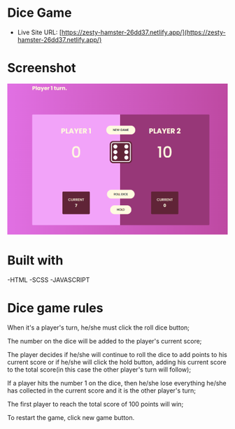 # Dice Game
- Live Site URL: [https://zesty-hamster-26dd37.netlify.app/](https://zesty-hamster-26dd37.netlify.app/)

# Screenshot

![](./images/dice-img.PNG)

# Built with

-HTML
-SCSS
-JAVASCRIPT

# Dice game rules

When it's a player's turn, he/she must click the roll dice button;

The number on the dice will be added to the player's current score;

The player decides if he/she will continue to roll the dice to add points to his current score or
if he/she will click the hold button, adding his current score to the total score(in this case
the other player's turn will follow);

If a player hits the number 1 on the dice, then he/she lose everything he/she has collected in the current score and it is the other player's turn;

The first player to reach the total score of 100 points will win;

To restart the game, click new game button.